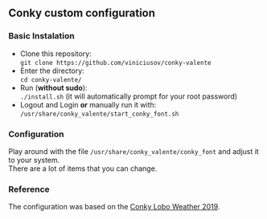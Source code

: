 ## Conky custom configuration
  
### Basic Instalation
- Clone this repository:  
`git clone https://github.com/viniciusov/conky-valente` 
- Enter the directory:  
`cd conky-valente/` 
- Run (**without sudo**):  
`./install.sh` (it will automatically prompt for your root password) 
- Logout and Login **or** manually run it with:  
`/usr/share/conky_valente/start_conky_font.sh`
  
### Configuration
Play around with the file `/usr/share/conky_valente/conky_font` and adjust it to your system.  
There are a lot of items that you can change.

### Reference
The configuration was based on the [Conky Lobo Weather 2019](https://linuxdicasesuporte.blogspot.com/2018/12/conky-lobo-weather-2019_10.html).
